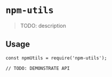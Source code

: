 # `npm-utils`

> TODO: description

## Usage

```
const npmUtils = require('npm-utils');

// TODO: DEMONSTRATE API
```
